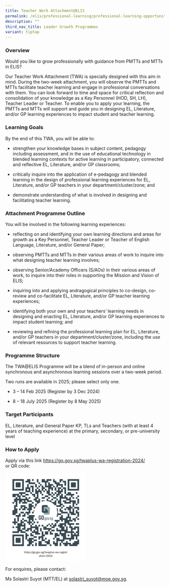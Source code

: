 ```yaml
---
title: Teacher Work Attachment@ELIS
permalink: /elis/professional-learning/professional-learning-opportunities/teacher-work-attachment-elis/
description: ""
third_nav_title: Leader Growth Programmes
variant: tiptap
---
```

<h3>Overview</h3>
<p>Would you like to grow professionally with guidance from PMTTs and MTTs
in ELIS?</p>
<p>Our Teacher Work Attachment (TWA) is specially designed with this aim
in mind. During the two-week attachment, you will observe the PMTTs and
MTTs facilitate teacher learning and engage in professional conversations
with them. You can look forward to time and space for critical reflection
and consolidation of your knowledge as a Key Personnel (HOD, SH, LH), Teacher
Leader or Teacher. To enable you to apply your learning, the PMTTs and
MTTs will support and guide you in designing EL, Literature, and/or GP
learning experiences to impact student and teacher learning.</p>
<h3>Learning Goals</h3>
<p>By the end of this TWA, you will be able to:</p>
<ul data-tight="true" class="tight">
<li>
<p>strengthen your knowledge bases in subject content, pedagogy including
assessment, and in the use of educational technology in blended learning
contexts for active learning in participatory, connected and reflective
EL, Literature, and/or GP classrooms;</p>
</li>
<li>
<p>critically inquire into the application of e-pedagogy and blended learning
in the design of professional learning experiences for EL, Literature,
and/or GP teachers in your department/cluster/zone; and</p>
</li>
<li>
<p>demonstrate understanding of what is involved in designing and facilitating
teacher learning.</p>
</li>
</ul>
<h3>Attachment Programme Outline</h3>
<p>You will be involved in the following learning experiences:</p>
<ul data-tight="true" class="tight">
<li>
<p>reflecting on and identifying your own learning directions and areas for
growth as a Key Personnel, Teacher Leader or Teacher of English Language,
Literature, and/or General Paper;</p>
</li>
<li>
<p>observing PMTTs and MTTs in their various areas of work to inquire into
what designing teacher learning involves;</p>
</li>
<li>
<p>observing Senior/Academy Officers (S/AOs) in their various areas of work,
to inquire into their roles in supporting the Mission and Vision of ELIS;</p>
</li>
<li>
<p>inquiring into and applying andragogical principles to co-design, co-review
and co-facilitate EL, Literature, and/or GP teacher learning experiences;</p>
</li>
<li>
<p>identifying both your own and your teachers’ learning needs in designing
and enacting EL, Literature, and/or GP learning experiences to impact student
learning; and</p>
</li>
<li>
<p>reviewing and refining the professional learning plan for EL, Literature,
and/or GP teachers in your department/cluster/zone, including the use of
relevant resources to support teacher learning.</p>
</li>
</ul>
<h3>Programme Structure</h3>
<p>The TWA@ELIS Programme will be a blend of in-person and online synchronous
and asynchronous learning sessions over a two-week period.</p>
<p>Two runs are available in 2025; please select only one.</p>
<ul data-tight="true" class="tight">
<li>
<p>3 – 14 Feb 2025 (Register by 3 Dec 2024)</p>
</li>
<li>
<p>8 – 18 July 2025 (Register by 8 May 2025)</p>
</li>
</ul>
<p></p>
<h3>Target Participants</h3>
<p>EL, Literature, and General Paper KP, TLs and Teachers (with at least
4 years of teaching experience) at the primary, secondary, or pre-university
level</p>
<h3>How to Apply</h3>
<p>Apply via this link <a href="https://go.gov.sg/twaplus-wa-registration-2024/" rel="noopener noreferrer nofollow" target="_blank">https://go.gov.sg/twaplus-wa-registration-2024/ </a>
<br>or QR code:</p>
<div class="isomer-image-wrapper">
<img style="width:50%" height="auto" width="100%" src="/images/twaqrcode.png">
</div>
<p>For enquires, please contact:</p>
<p>Ms Solastri Suyot (MTT/EL) at <a href="mailto:solastri_suyot@moe.gov.sg" rel="noopener noreferrer nofollow" target="_blank">solastri_suyot@moe.gov.sg</a>.</p>
<p></p>
